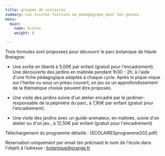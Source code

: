 ```yaml
---
title: groupes de scolaires
summary: Les visites festives ou pédagogique pour les gosses
menu:
  main:
    name: Écoles
    weight: 6

---
```

Trois formules sont proposées pour découvrir le parc botanique de Haute Bretagne:

- Une sortie en liberté à 5,00€ par enfant (gratuit pour l'encadrement). Une découverte des jardins en matinée pendant 1h30 - 2h, à l'aide d'une fiche pédagogique adaptée à chaque cycle. Après le pique-nique sur l'herbe ou sous un préau couvert, un jeu ou un approfondissement de la thématique choisie peuvent être proposés.

- Une visite des jardins suivie d'un atelier encadré par le jardinier-responsable de la pépinière du parc, à 7,90€ par enfant (gratuit pour l'encadrement).

- Une visite des jardins avec un guide-animateur, en matinée, suivie d'un atelier ou d'un jeu , à 12,50€ par enfant (gratuit pour l'encadrement)

Téléchargement du programme détaillé : (SCOLAIRESprogramme202.pdf)

Réservation uniquement par email (en précisant le nom de l'école dans l'objet) à l’adresse : botanique@orange.fr